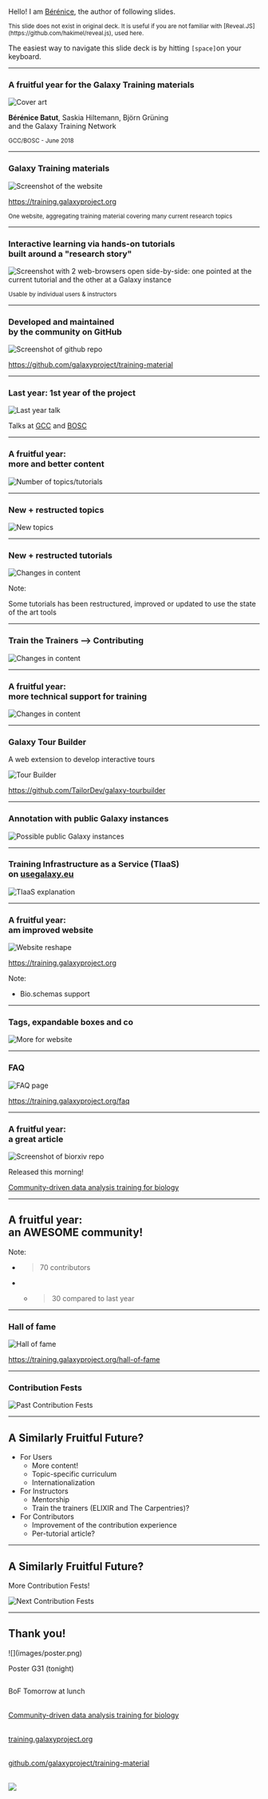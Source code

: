 Hello! I am [Bérénice](http://bebatut.fr/), the author of following slides.

<small>
This slide does not exist in original deck. It is useful if you are not familiar with [Reveal.JS](https://github.com/hakimel/reveal.js), used here.
</small>

The easiest way to navigate this slide deck is by hitting `[space]`on your keyboard.

---
### A fruitful year for the Galaxy Training materials

![Cover art](images/cover_art.png) <!-- .element width="60%" -->

**Bérénice Batut**, Saskia Hiltemann, Björn Grüning<br> and the Galaxy Training Network

<small>
GCC/BOSC - June 2018
</small>

---
### Galaxy Training materials

![Screenshot of the website](images/website_screenshot.png) <!-- .element width="70%" -->

https://training.galaxyproject.org

<small>
One website, aggregating training material covering many current research topics
</small>

----
### Interactive learning via hands-on tutorials <br>built around a "research story"

![Screenshot with 2 web-browsers open side-by-side: one pointed at the current tutorial and the other at a Galaxy instance](images/interactive_hands_on.png) <!-- .element width="100%" -->

<small>
Usable by individual users & instructors
</small>

----
### Developed and maintained <br>by the community on GitHub

![Screenshot of github repo](images/github_screenshot.png) <!-- .element width="75%" -->

https://github.com/galaxyproject/training-material

---
### Last year: 1st year of the project

![Last year talk](images/last_year_talk.png)<!-- .element width="90%" -->

Talks at [GCC](https://bebatut-slides.github.io/gcc_06_17/#/1) and [BOSC](https://bebatut-slides.github.io/bosc_07_17/#/1)

---
### A fruitful year: <br>more and better content

![Number of topics/tutorials](images/repo_content_stat_plot.png)<!-- .element width="70%" -->

----
### New + restructed topics

![New topics](images/topics.png)<!-- .element width="80%" -->

----
### New + restructed tutorials

![Changes in content](images/tutorials.png)

Note:

Some tutorials has been restructured, improved or updated to use the state of the art tools

----
### Train the Trainers --> Contributing

![Changes in content](images/contributing_topic.png)<!-- .element width="90%" -->

---
### A fruitful year: <br>more technical support for training

![Changes in content](images/tech_support_prop_plot.png)<!-- .element width="70%" -->

----
### Galaxy Tour Builder

A web extension to develop interactive tours

![Tour Builder](images/tour_builder.gif) <!-- .element width="85%" -->

https://github.com/TailorDev/galaxy-tourbuilder

----
### Annotation with public Galaxy instances

![Possible public Galaxy instances](images/instance_annotation.png) <!-- .element width="100%" -->

----
### Training Infrastructure as a Service (TIaaS) <br>on [usegalaxy.eu](usegalaxy.eu)

![TIaaS explanation](images/tiaas.png) <!-- .element width="80%" -->

---
### A fruitful year: <br>am improved website

![Website reshape](images/website_reshape.png) <!-- .element width="90%" -->

https://training.galaxyproject.org

Note:
- Bio.schemas support

----
### Tags, expandable boxes and co

![More for website](images/more_for_website.png) <!-- .element width="100%" -->

----
### FAQ

![FAQ page](images/faq.png)<!-- .element width="65%" -->

https://training.galaxyproject.org/faq

---
### A fruitful year: <br>a great article

![Screenshot of biorxiv repo](images/article.png) <!-- .element width="80%" -->

<i class="fa fa-award"></i> Released this morning!

[Community-driven data analysis training for biology](https://bit.ly/2lEvhJW)

---
<!-- .slide: data-background="images/contributors.png" data-state="dim-background-2"-->
## A fruitful year: <br>an AWESOME community!

Note:
- > 70 contributors
- + >30 compared to last year

----
### Hall of fame

![Hall of fame](images/hall_of_fame.png) <!-- .element width="75%" -->

https://training.galaxyproject.org/hall-of-fame

----
### Contribution Fests

![Past Contribution Fests](images/past_contribution_fest.png)

---
## A Similarly Fruitful Future?

- For Users
    - More content!
    - Topic-specific curriculum
    - Internationalization
- For Instructors
    - Mentorship
    - Train the trainers (ELIXIR and The Carpentries)?
- For Contributors
    - Improvement of the contribution experience
    - Per-tutorial article?

----
## A Similarly Fruitful Future?

More Contribution Fests!
   
![Next Contribution Fests](images/next_contribution_fests.png)

---
## Thank you!

<div id="left">
![](images/poster.png) <!-- .element width="75%" -->
<br>

Poster G31 (tonight)

</div>

<div id="right">

<section style="text-align: left; margin-top: 2em;">
BoF Tomorrow at lunch<br><br>

<i class="fa fa-file"></i> [Community-driven data analysis training for biology](https://bit.ly/2lEvhJW)<br><br>

<i class="fa fa-globe"></i> [training.galaxyproject.org](http://training.galaxyproject.org)<br><br>

<i class="fa fa-github"></i> [github.com/galaxyproject/training-material](http://github.com/galaxyproject/training-material)<br><br>
</section>

![](images/sponsors.png) <!-- .element width="110%" -->
</div>

